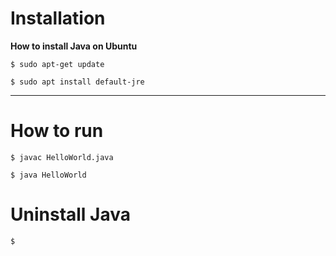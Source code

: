 
# Installation 


**How to install Java on Ubuntu**

```
$ sudo apt-get update

$ sudo apt install default-jre
```

---


# How to run

```
$ javac HelloWorld.java

$ java HelloWorld
```



# Uninstall Java

```
$ 

```
